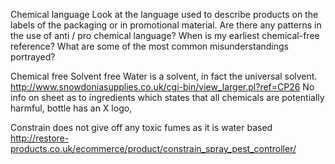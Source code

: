 Chemical language
Look at the language used to describe products on the labels of the packaging or in promotional material. Are there any patterns in the use of anti / pro chemical language? When is my earliest chemical-free reference? What are some of the most common misunderstandings portrayed? Chemical freeSolvent free	Water is a solvent, in fact the universal solvent. http://www.snowdoniasupplies.co.uk/cgi-bin/view_larger.pl?ref=CP26 No info on sheet as to ingredients which states that all chemicals are potentially harmful, bottle has an X logo, Constrain does not give off any toxic fumes as it is water basedhttp://restore-products.co.uk/ecommerce/product/constrain_spray_pest_controller/ 